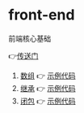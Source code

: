 # front-end

前端核心基础

👉[传送门](https://github.com/barnett617/front-end/issues)

1. [数组](https://github.com/barnett617/front-end/issues/1) 👉 [示例代码](1-array/index.md)
2. [继承](https://github.com/barnett617/front-end/issues/2) 👉 [示例代码](2-inheritance/index.md)
3. [闭包](https://github.com/barnett617/front-end/issues/3) 👉 [示例代码](3-closure/index.md)